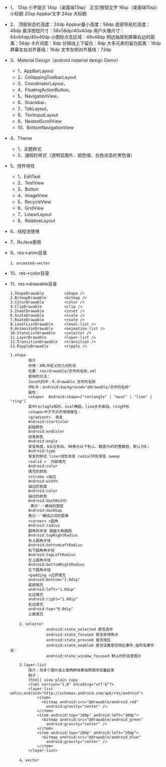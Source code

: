 
* 1、
    12sp 小字提示
    14sp（桌面端13sp） 正文/按钮文字
    16sp（桌面端15sp） 小标题
    20sp Appbar文字
    24sp 大标题
  
* 2、
    顶部状态栏高度：24dp
    Appbar最小高度：56dp
    底部导航栏高度：48dp
    悬浮按钮尺寸：56x56dp/40x40dp
    用户头像尺寸：64x64dp/40x40dp
    小图标点击区域：48x48dp
    侧边抽屉到屏幕右边的距离：56dp
    卡片间距：8dp
    分隔线上下留白：8dp
    大多元素的留白距离：16dp
    屏幕左右对齐基线：16dp
    文字左侧对齐基线：72dp
    
* 3、Material Design（android material design Demo）
    - 1、AppBarLayout
    - 2、CollapsingToolbarLayout
    - 3、CoordinatorLayout，
    - 4、FloatingActionButton、
    - 5、NavigationView、
    - 6、Snackbar、
    - 7、TabLayout、
    - 8、TextInputLayout
    - 9、NestedScrollView
    - 10、BottomNavigationView

* 4、Theme
    - 1、主题样式
    - 2、通知栏样式（透明显图片、颜色值、白色状态栏黑色值）
    
* 5、控件特性
    - 1、EditText
    - 2、TextView
    - 3、Button
    - 4、ImageView
    - 5、RecycleView
    - 6、GridView
    - 7、LinearLayout
    - 8、RelativeLayout

* 6、线程池使用

* 7、RxJava使用

* 9、res->anim目录
    ```
    1、animated-vector
    
    ```

* 10、res->color目录

* 11、res->drawable目录
    ```
    1.ShapeDrawable         <shape />
    2.BitmapDrawable        <bitmap />
    3.ColorDrawable         <color />
    4.ClipDrawable          <clip />
    5.InsetDrawable         <inset />
    6.ScaleDrawable         <scale /> 
    7.RoateDrawable         <roate />
    8.LevelListDrawable     <level-list />
    9.AnimaitonDrawable     <animation-list />
    10.StateListDrawable    <selector />
    11.LayerDrawable        <layer-list />
    12.TransitionDrawable   <transition />
    13.RippleDrawable       <ripple />
   
    1.shape
            简介
            作用：XML中定义的几何形状
            位置：res/drawable/文件的名称.xml
            使用的方法：
            Java代码中：R.drawable.文件的名称
            XML中：android:background="@drawable/文件的名称"
            属性：
            <shape>  Android:shape=["rectangle" | "oval" | "line" | "ring"]
            其中rectagle矩形，oval椭圆，line水平直线，ring环形
            <shape>中子节点的常用属性：
            <gradient>  渐变
            Android:startColor
            起始颜色
            Android:endColor
            结束颜色
            Android:angle
            渐变角度，0从左到右，90表示从下到上，数值为45的整数倍，默认为0；
            Android:type
            渐变的样式 liner线性渐变 radial环形渐变 sweep
            <solid >  内部填充
            Android:color
            填充的颜色
            <stroke >描边
            Android:width
            描边的宽度
            Android:color
            描边的颜色
            Android:dashWidth
             表示'-'横线的宽度
            Android:dashGap
            表示'-'横线之间的距离
            <corners >圆角
            Android:radius
            圆角的半径 值越大角越圆
            Android:topRightRadius
            右上圆角半径
            Android:bottomLeftRadius
            右下圆角角半径
            Android:topLeftRadius
            左上圆角半径
            Android:bottomRightRadius
            左下圆角半径
            <padding >边界填充
            android:bottom="1.0dip"
            底部填充
            android:left="1.0dip"
            左边填充
            android:right="1.0dip"
            右边填充
            android:top="0.0dip"
            上面填充
    
        2、selector
                    android:state_selected 是否选中
                    android:state_focused 是否获得焦点
                    android:state_pressed 是否按压
                    android:state_enabled 是否设置是否响应事件,指所有事件另：
                    android:state_window_focused 默认时的背景图片
    
        3.layer-list
            简介：将多个图片或上面两种效果按照顺序层叠起来
            例子：
            [html] view plain copy
            <?xml version="1.0" encoding="utf-8"?>
            <layer-list xmlns:android="http://schemas.android.com/apk/res/android">
                <item>
                  <bitmap android:src="@drawable/android_red"
                    android:gravity="center" />
                </item>
                <item android:top="10dp" android:left="10dp">
                  <bitmap android:src="@drawable/android_green"
                    android:gravity="center" />
                </item>
                <item android:top="20dp" android:left="20dp">
                  <bitmap android:src="@drawable/android_blue"
                    android:gravity="center" />
                </item>
            </layer-list>
            
        4、vector
    ```
